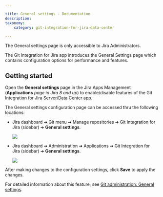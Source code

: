 ```yaml
---

title: General settings - Documentation
description:
taxonomy:
    category: git-integration-for-jira-data-center

---
```

The General settings page is only accessible to Jira Administrators.

The Git Integration for Jira app introduces the General Settings page which contains configuration options for performance and features.

## Getting started

Open the **General settings** page in the Jira Apps Management (**Applications** _page in Jira 8 and up_) to enable/disable features of the Git Integration for Jira Server/Data Center app.

The General settings configuration page can be accessed thru the following locations:

*   Jira dashboard ➜ Git menu ➜ Manage repositories ➜ Git Integration for Jira (sidebar) ➜ **General settings**.

    ![](https://bigbrassband.atlassian.net/wiki/download/attachments/1930398111/jira-serverdc-gen-cfg-entry-point-(c).png?version=1&modificationDate=1630642877772&cacheVersion=1&api=v2)

*   Jira dashboard ➜ Administration ➜ Applications ➜ Git Integration for Jira (sidebar) ➜ **General settings**.

    ![](https://bigbrassband.atlassian.net/wiki/download/attachments/1930398111/jira-serverdc-gen-cfg-entry-point-two-(c).png?version=1&modificationDate=1630642878025&cacheVersion=1&api=v2)


After making changes to the configuration settings, click **Save** to apply the changes.

For detailed information about this feature, see [Git administration: General settings](/git-integration-for-jira-data-center/general-settings-gij-self-managed/).

